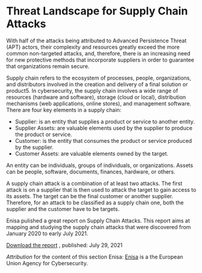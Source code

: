 # Threat Landscape for Supply Chain Attacks

With half of the attacks being attributed to Advanced Persistence Threat (APT) actors, their complexity and resources greatly exceed the more common non-targeted attacks, and, therefore, there is an increasing need for new protective methods that incorporate suppliers in order to guarantee that organizations remain secure.

Supply chain refers to the ecosystem of processes, people, organizations, and distributors involved in the 
creation and delivery of a final solution or product5. In cybersecurity, the supply chain involves a wide range of 
resources (hardware and software), storage (cloud or local), distribution mechanisms (web applications, online 
stores), and management software.  
There are four key elements in a supply chain: 
* Supplier: is an entity that supplies a product or service to another entity. 
* Supplier Assets: are valuable elements used by the supplier to produce the product or service. 
* Customer: is the entity that consumes the product or service produced by the supplier. 
* Customer Assets: are valuable elements owned by the target. 

An entity can be individuals, groups of individuals, or organizations. Assets can be people, software, documents, 
finances, hardware, or others.  

A supply chain attack is a combination of at least two attacks. The first attack is on a supplier that is then used to 
attack the target to gain access to its assets. The target can be the final customer or another supplier. Therefore, for 
an attack to be classified as a supply chain one, both the supplier and the customer have to be targets. 

Enisa pulished a great report on Supply Chain Attacks. This report aims at mapping and studying the supply chain attacks that were discovered from January 2020 to early July 2021. 

[Download the report](https://www.enisa.europa.eu/publications/threat-landscape-for-supply-chain-attacks) , published: July 29, 2021 

*Attribution* for the content of this section Enisa: [Enisa](https://www.enisa.europa.eu/) is a the European Union Agency for Cybersecurity.

